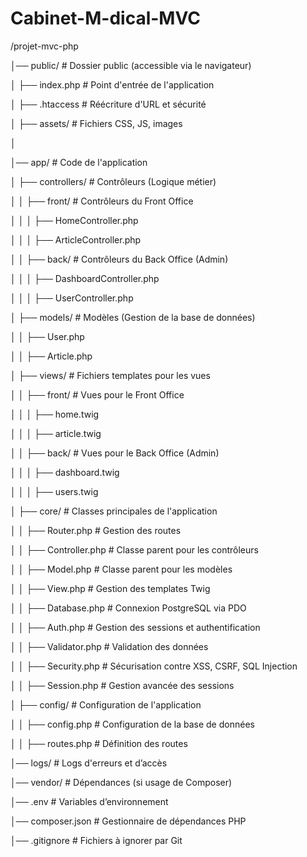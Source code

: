 # Cabinet-M-dical-MVC
/projet-mvc-php

│── public/ # Dossier public (accessible via le navigateur)

│ ├── index.php # Point d'entrée de l'application

│ ├── .htaccess # Réécriture d'URL et sécurité

│ ├── assets/ # Fichiers CSS, JS, images

│

│── app/ # Code de l'application

│ ├── controllers/ # Contrôleurs (Logique métier)

│ │ ├── front/ # Contrôleurs du Front Office

│ │ │ ├── HomeController.php

│ │ │ ├── ArticleController.php

│ │ ├── back/ # Contrôleurs du Back Office (Admin)

│ │ │ ├── DashboardController.php

│ │ │ ├── UserController.php

│ ├── models/ # Modèles (Gestion de la base de données)

│ │ ├── User.php

│ │ ├── Article.php

│ ├── views/ # Fichiers templates pour les vues

│ │ ├── front/ # Vues pour le Front Office

│ │ │ ├── home.twig

│ │ │ ├── article.twig

│ │ ├── back/ # Vues pour le Back Office (Admin)

│ │ │ ├── dashboard.twig

│ │ │ ├── users.twig

│ ├── core/ # Classes principales de l'application

│ │ ├── Router.php # Gestion des routes

│ │ ├── Controller.php # Classe parent pour les contrôleurs

│ │ ├── Model.php # Classe parent pour les modèles

│ │ ├── View.php # Gestion des templates Twig

│ │ ├── Database.php # Connexion PostgreSQL via PDO

│ │ ├── Auth.php # Gestion des sessions et authentification

│ │ ├── Validator.php # Validation des données

│ │ ├── Security.php # Sécurisation contre XSS, CSRF, SQL Injection

│ │ ├── Session.php # Gestion avancée des sessions

│ ├── config/ # Configuration de l'application

│ │ ├── config.php # Configuration de la base de données

│ │ ├── routes.php # Définition des routes

│── logs/ # Logs d'erreurs et d’accès

│── vendor/ # Dépendances (si usage de Composer)

│── .env # Variables d’environnement

│── composer.json # Gestionnaire de dépendances PHP

│── .gitignore # Fichiers à ignorer par Git